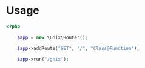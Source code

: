 # Usage
```php
<?php

	$app = new \Gnix\Router();

	$app->addRoute("GET", "/", "Class@Function");

	$app->run("/gnix");
```

